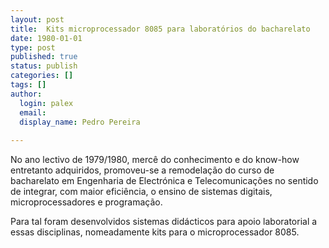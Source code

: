 ```yaml
---
layout: post
title:  Kits microprocessador 8085 para laboratórios do bacharelato
date: 1980-01-01
type: post
published: true
status: publish
categories: []
tags: []
author:
  login: palex
  email: 
  display_name: Pedro Pereira
  
---
```


No ano lectivo de 1979/1980, mercê do conhecimento e do know-how entretanto
adquiridos, promoveu-se a remodelação do curso de bacharelato em Engenharia de
Electrónica e Telecomunicações no sentido de integrar, com maior eficiência, o
ensino de sistemas digitais, microprocessadores e programação. 

Para tal foram desenvolvidos sistemas didácticos para apoio laboratorial a essas
disciplinas, nomeadamente kits para o microprocessador 8085.